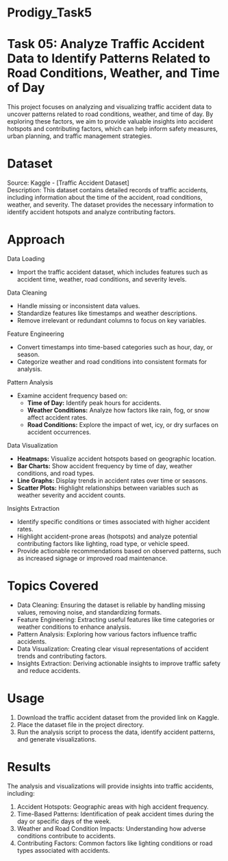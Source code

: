 # Prodigy_Task5  
# Task 05: Analyze Traffic Accident Data to Identify Patterns Related to Road Conditions, Weather, and Time of Day  

This project focuses on analyzing and visualizing traffic accident data to uncover patterns related to road conditions, weather, and time of day. By exploring these factors, we aim to provide valuable insights into accident hotspots and contributing factors, which can help inform safety measures, urban planning, and traffic management strategies.  

# Dataset  
Source: Kaggle - [Traffic Accident Dataset]  
Description: This dataset contains detailed records of traffic accidents, including information about the time of the accident, road conditions, weather, and severity. The dataset provides the necessary information to identify accident hotspots and analyze contributing factors.  

# Approach  
Data Loading 
- Import the traffic accident dataset, which includes features such as accident time, weather, road conditions, and severity levels.  

Data Cleaning
- Handle missing or inconsistent data values.  
- Standardize features like timestamps and weather descriptions.  
- Remove irrelevant or redundant columns to focus on key variables.  

Feature Engineering
- Convert timestamps into time-based categories such as hour, day, or season.  
- Categorize weather and road conditions into consistent formats for analysis.  

Pattern Analysis
- Examine accident frequency based on:  
  - **Time of Day:** Identify peak hours for accidents.  
  - **Weather Conditions:** Analyze how factors like rain, fog, or snow affect accident rates.  
  - **Road Conditions:** Explore the impact of wet, icy, or dry surfaces on accident occurrences.  

Data Visualization
- **Heatmaps:** Visualize accident hotspots based on geographic location.  
- **Bar Charts:** Show accident frequency by time of day, weather conditions, and road types.  
- **Line Graphs:** Display trends in accident rates over time or seasons.  
- **Scatter Plots:** Highlight relationships between variables such as weather severity and accident counts.  

Insights Extraction
- Identify specific conditions or times associated with higher accident rates.  
- Highlight accident-prone areas (hotspots) and analyze potential contributing factors like lighting, road type, or vehicle speed.  
- Provide actionable recommendations based on observed patterns, such as increased signage or improved road maintenance.  

# Topics Covered  
- Data Cleaning: Ensuring the dataset is reliable by handling missing values, removing noise, and standardizing formats.  
- Feature Engineering: Extracting useful features like time categories or weather conditions to enhance analysis.  
- Pattern Analysis: Exploring how various factors influence traffic accidents.  
- Data Visualization: Creating clear visual representations of accident trends and contributing factors.  
- Insights Extraction: Deriving actionable insights to improve traffic safety and reduce accidents.  

# Usage  
1. Download the traffic accident dataset from the provided link on Kaggle.  
2. Place the dataset file in the project directory.  
3. Run the analysis script to process the data, identify accident patterns, and generate visualizations.  


# Results  
The analysis and visualizations will provide insights into traffic accidents, including:  
1. Accident Hotspots: Geographic areas with high accident frequency.  
2. Time-Based Patterns: Identification of peak accident times during the day or specific days of the week.  
3. Weather and Road Condition Impacts: Understanding how adverse conditions contribute to accidents.  
4. Contributing Factors: Common factors like lighting conditions or road types associated with accidents.  

